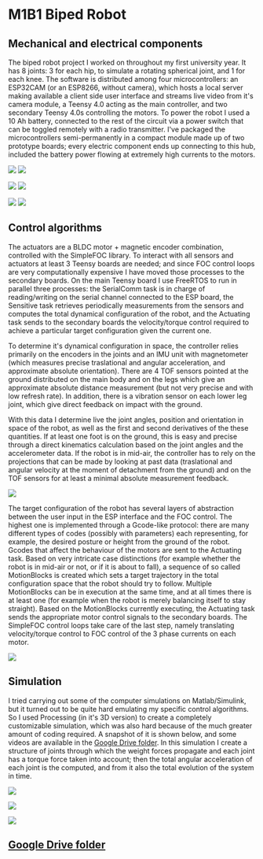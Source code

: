 # M1B1 Biped Robot

## Mechanical and electrical components
The biped robot project I worked on throughout my first university year. It has 8 joints: 3 for each hip, to simulate a rotating spherical joint, and 1 for each knee. The software is distributed among four microcontrollers: an ESP32CAM (or an ESP8266, without camera), which hosts a local server making available a client side user interface and streams live video from it's camera module, a Teensy 4.0 acting as the main controller, and two secondary Teensy 4.0s controlling the motors. To power the robot I used a 10 Ah battery, connected to the rest of the circuit via a power switch that can be toggled remotely with a radio transmitter. I've packaged the microcontrollers semi-permanently in a compact module made up of two prototype boards; every electric component ends up connecting to this hub, included the battery power flowing at extremely high currents to the motors.


![](Records/DisplayFront.jpg)
![](Records/DisplayBack.jpg)

![](Records/ControllerLegend.jpg)
![](Records/FinalController.jpg)

![](Records/CADAlbum/CADAlbum8.jpg)
![](Records/CADAlbum/CADAlbum9.jpg)


## Control algorithms

The actuators are a BLDC motor + magnetic encoder combination, controlled with the SimpleFOC library. To interact with all sensors and actuators at least 3 Teensy boards are needed; and since FOC control loops are very computationally expensive I have moved those processes to the secondary boards. On the main Teensy board I use FreeRTOS to run in parallel three processes: the SerialComm task is in charge of reading/writing on the serial channel connected to the ESP board, the Sensitive task retrieves periodically measurements from the sensors and computes the total dynamical configuration of the robot, and the Actuating task sends to the secondary boards the velocity/torque control required to achieve a particular target configuration given the current one.

To determine it's dynamical configuration in space, the controller relies primarily on the encoders in the joints and an IMU unit with magnetometer (which measures precise traslational and angular acceleration, and approximate absolute orientation). There are 4 TOF sensors pointed at the ground distributed on the main body and on the legs which give an approximate absolute distance measurement (but not very precise and with low refresh rate). In addition, there is a vibration sensor on each lower leg joint, which give direct feedback on impact with the ground.

With this data I determine live the joint angles, position and orientation in space of the robot, as well as the first and second derivatives of the these quantities. If at least one foot is on the ground, this is easy and precise through a direct kinematics calculation based on the joint angles and the accelerometer data. If the robot is in mid-air, the controller has to rely on the projections that can be made by looking at past data (traslational and angular velocity at the moment of detachment from the ground) and on the TOF sensors for at least a minimal absolute measurement feedback. 

![](MVC/GlobalMVC.jpg)

The target configuration of the robot has several layers of abstraction between the user input in the ESP interface and the FOC control. The highest one is implemented through a Gcode-like protocol: there are many different types of codes (possibly with parameters) each representing, for example, the desired posture or height from the ground of the robot. Gcodes that affect the behaviour of the motors are sent to the Actuating task. Based on very intricate case distinctions (for example whether the robot is in mid-air or not, or if it is about to fall), a sequence of so called MotionBlocks is created which sets a target trajectory in the total configuration space that the robot should try to follow. Multiple MotionBlocks can be in execution at the same time, and at all times there is at least one (for example when the robot is merely balancing itself to stay straight). Based on the MotionBlocks currently executing, the Actuating task sends the appropriate motor control signals to the secondary boards. The SimpleFOC control loops take care of the last step, namely translating velocity/torque control to FOC control of the 3 phase currents on each motor.

![](MVC/GcodeLifeCycle.jpg)


## Simulation

I tried carrying out some of the computer simulations on Matlab/Simulink, but it turned out to be quite hard emulating my specific control algorithms. So I used Processing (in it's 3D version) to create a completely customizable simulation, which was also hard because of the much greater amount of coding required. A snapshot of it is shown below, and some videos are available in the [Google Drive folder](https://drive.google.com/drive/folders/1c45tmAsdDBw3pGxfCDSJj0uljf3px59K?usp=share_link). In this simulation I create a structure of joints through which the weight forces propagate and each joint has a torque force taken into account; then the total angular acceleration of each joint is the computed, and from it also the total evolution of the system in time.

![](Records/SimulationScreenshot.jpg)

![](Records/Front.jpg)

![](Records/Profile.jpg)

## [Google Drive folder](https://drive.google.com/drive/folders/1c45tmAsdDBw3pGxfCDSJj0uljf3px59K?usp=share_link)
